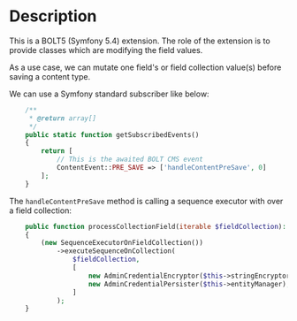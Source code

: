 # Description
This is a BOLT5 (Symfony 5.4) extension.
The role of the extension is to provide classes which are modifying the field values.

As a use case, we can mutate one field's or field collection value(s) before saving a content type.

We can use a Symfony standard subscriber like below:

```PHP
    /**
     * @return array[]
     */
    public static function getSubscribedEvents()
    {
        return [
            // This is the awaited BOLT CMS event
            ContentEvent::PRE_SAVE => ['handleContentPreSave', 0]
        ];
    }

```

The `handleContentPreSave` method is calling a sequence executor with over a field collection:

```PHP
    public function processCollectionField(iterable $fieldCollection): void
    {
        (new SequenceExecutorOnFieldCollection())
            ->executeSequenceOnCollection(
                $fieldCollection,
                [
                    new AdminCredentialEncryptor($this->stringEncryptor),
                    new AdminCredentialPersister($this->entityManager),
                ]
            );
    }
```